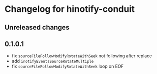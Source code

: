 # Changelog for hinotify-conduit

## Unreleased changes

## 0.1.0.1

- fix `sourceFileFollowModifyRotateWithSeek` not following after replace
- add `inotifyEventsSourceRotateMultiple`
- fix `sourceFileFollowModifyRotateWithSeek` loop on EOF
